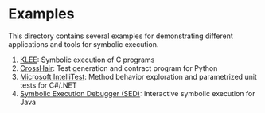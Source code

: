 # Examples

This directory contains several examples for demonstrating different applications and tools for symbolic execution.

1. [KLEE](./klee/): Symbolic execution of C programs
2. [CrossHair](./crosshair/): Test generation and contract program for Python
3. [Microsoft IntelliTest](./intellitest/): Method behavior exploration and parametrized unit tests for C#/.NET
4. [Symbolic Execution Debugger (SED)](./sed/): Interactive symbolic execution for Java
